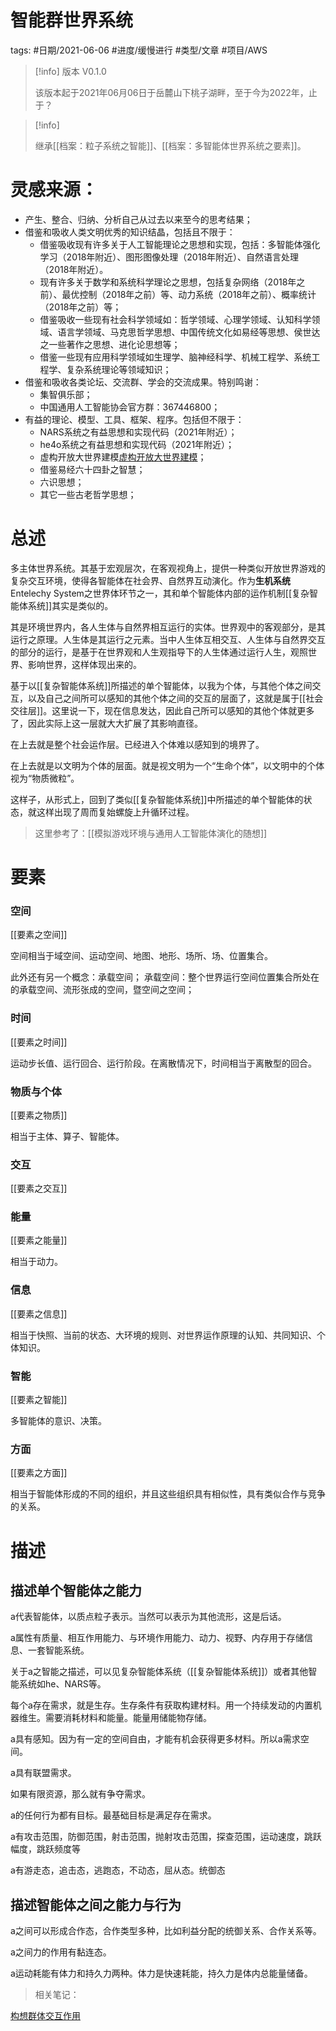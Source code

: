# 智能群世界系统



tags: #日期/2021-06-06 #进度/缓慢进行 #类型/文章 #项目/AWS 



> [!info] 版本
> V0.1.0
>
> 该版本起于2021年06月06日于岳麓山下桃子湖畔，至于今为2022年，止于？





> [!info]
>
> 继承[[档案：粒子系统之智能]]、[[档案：多智能体世界系统之要素]]。




# 灵感来源：

- 产生、整合、归纳、分析自己从过去以来至今的思考结果；
- 借鉴和吸收人类文明优秀的知识结晶，包括且不限于：
  - 借鉴吸收现有许多关于人工智能理论之思想和实现，包括：多智能体强化学习（2018年附近）、图形图像处理（2018年附近）、自然语言处理（2018年附近）。
  - 现有许多关于数学和系统科学理论之思想，包括复杂网络（2018年之前）、最优控制（2018年之前）等、动力系统（2018年之前）、概率统计（2018年之前）等；
  - 借鉴吸收一些现有社会科学领域如：哲学领域、心理学领域、认知科学领域、语言学领域、马克思哲学思想、中国传统文化如易经等思想、侯世达之一些著作之思想、进化论思想等；
  - 借鉴一些现有应用科学领域如生理学、脑神经科学、机械工程学、系统工程学、复杂系统理论等领域知识；
- 借鉴和吸收各类论坛、交流群、学会的交流成果。特别鸣谢：
  - 集智俱乐部；
  - 中国通用人工智能协会官方群：367446800；
- 有益的理论、模型、工具、框架、程序。包括但不限于：
  - NARS系统之有益思想和实现代码（2021年附近）；
  - he4o系统之有益思想和实现代码（2021年附近）；
  - 虚构开放大世界建模[虚构开放大世界建模](http://blog.sciencenet.cn/blog-33982-1207233.html)；
  - 借鉴易经六十四卦之智慧；
  - 六识思想；
  - 其它一些古老哲学思想；



# 总述

多主体世界系统。其基于宏观层次，在客观视角上，提供一种类似开放世界游戏的复杂交互环境，使得各智能体在社会界、自然界互动演化。作为**生机系统**Entelechy System之世界体环节之一，其和单个智能体内部的运作机制[[复杂智能体系统]]其实是类似的。

其是环境世界内，各人生体与自然界相互运行的实体。世界观中的客观部分，是其运行之原理。人生体是其运行之元素。当中人生体互相交互、人生体与自然界交互的部分的运行，是基于在世界观和人生观指导下的人生体通过运行人生，观照世界、影响世界，这样体现出来的。

基于以[[复杂智能体系统]]所描述的单个智能体，以我为个体，与其他个体之间交互，以及自己之间所可以感知的其他个体之间的交互的层面了，这就是属于[[社会交往层]]。这里说一下，现在信息发达，因此自己所可以感知的其他个体就更多了，因此实际上这一层就大大扩展了其影响直径。

在上去就是整个社会运作层。已经进入个体难以感知到的境界了。

在上去就是以文明为个体的层面。就是视文明为一个“生命个体”，以文明中的个体视为“物质微粒”。

这样子，从形式上，回到了类似[[复杂智能体系统]]中所描述的单个智能体的状态，就这样出现了周而复始螺旋上升循环过程。


> 这里参考了：[[模拟游戏环境与通用人工智能体演化的随想]]







# 要素



### 空间

[[要素之空间]]


空间相当于域空间、运动空间、地图、地形、场所、场、位置集合。

此外还有另一个概念：承载空间；
承载空间：整个世界运行空间位置集合所处在的承载空间、流形张成的空间，暨空间之空间；

### 时间

[[要素之时间]]


运动步长值、运行回合、运行阶段。在离散情况下，时间相当于离散型的回合。

### 物质与个体

[[要素之物质]]

相当于主体、算子、智能体。


### 交互

[[要素之交互]]

### 能量

[[要素之能量]]

相当于动力。

### 信息

[[要素之信息]]



相当于快照、当前的状态、大环境的规则、对世界运作原理的认知、共同知识、个体知识。




### 智能

[[要素之智能]]

多智能体的意识、决策。


### 方面

[[要素之方面]]

相当于智能体形成的不同的组织，并且这些组织具有相似性，具有类似合作与竞争的关系。




# 描述


## 描述单个智能体之能力

a代表智能体，以质点粒子表示。当然可以表示为其他流形，这是后话。

a属性有质量、相互作用能力、与环境作用能力、动力、视野、内存用于存储信息、一套智能系统。

关于a之智能之描述，可以见复杂智能体系统（[[复杂智能体系统]]）或者其他智能系统如he、NARS等。

每个a存在需求，就是生存。生存条件有获取构建材料。用一个持续发动的内置机器维生。需要消耗材料和能量。能量用储能物存储。

a具有感知。因为有一定的空间自由，才能有机会获得更多材料。所以a需求空间。

a具有联盟需求。

如果有限资源，那么就有争夺需求。

a的任何行为都有目标。最基础目标是满足存在需求。

a有攻击范围，防御范围，射击范围，抛射攻击范围，探查范围，运动速度，跳跃幅度，跳跃频度等

a有游走态，追击态，逃跑态，不动态，屈从态。统御态



## 描述智能体之间之能力与行为

a之间可以形成合作态，合作类型多种，比如利益分配的统御关系、合作关系等。

a之间力的作用有黏连态。

a运动耗能有体力和持久力两种。体力是快速耗能，持久力是体内总能量储备。

  




  

  



> 相关笔记：

  [构想群体交互作用](file:///~/LocalFiles/ResearchFile/EntelechySystem_theory/Resource/概念画板源文件/EntelechySystem/构想交互作用.concept)